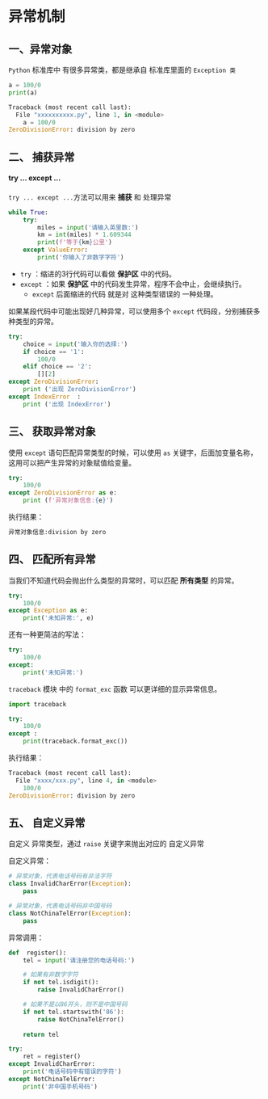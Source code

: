 # 异常机制

## 一、异常对象

`Python` 标准库中 有很多异常类，都是继承自 标准库里面的 `Exception 类` 

```python
a = 100/0
print(a)

Traceback (most recent call last):
  File "xxxxxxxxxx.py", line 1, in <module>
    a = 100/0
ZeroDivisionError: division by zero
```

## 二、 捕获异常

#### try ... except ...

`try ... except ...`方法可以用来 **捕获** 和 处理异常

```python
while True:
    try:
        miles = input('请输入英里数:')
        km = int(miles) * 1.609344
        print(f'等于{km}公里')
    except ValueError:
        print('你输入了非数字字符')
```

-   `try` ：缩进的3行代码可以看做 **保护区** 中的代码。
-   `except` ：如果 **保护区** 中的代码发生异常，程序不会中止，会继续执行。
    -   `except` 后面缩进的代码 就是对 这种类型错误的 一种处理。

如果某段代码中可能出现好几种异常，可以使用多个 `except` 代码段，分别捕获多种类型的异常。

```python
try:
    choice = input('输入你的选择:')
    if choice == '1':
        100/0
    elif choice == '2':
        [][2]
except ZeroDivisionError:
    print ('出现 ZeroDivisionError')
except IndexError  :
    print ('出现 IndexError')
```

## 三、 获取异常对象

使用 `except` 语句匹配异常类型的时候，可以使用 `as` 关键字，后面加变量名称，这用可以把产生异常的对象赋值给变量。

```python
try:
    100/0
except ZeroDivisionError as e:
    print (f'异常对象信息:{e}')
```

执行结果：

```python
异常对象信息:division by zero
```

## 四、 匹配所有异常

当我们不知道代码会抛出什么类型的异常时，可以匹配 **所有类型** 的异常。

```python
try:
    100/0
except Exception as e:
    print('未知异常:', e)
```

还有一种更简洁的写法：

```python
try:
    100/0
except:
    print('未知异常:')	
```

`traceback` 模块 中的 `format_exc` 函数 可以更详细的显示异常信息。

```python
import traceback

try:
    100/0
except :
    print(traceback.format_exc())
```

执行结果：

```python
Traceback (most recent call last):
  File "xxxx/xxx.py", line 4, in <module>
    100/0
ZeroDivisionError: division by zero
```

## 五、 自定义异常

自定义 异常类型，通过 `raise` 关键字来抛出对应的 自定义异常

自定义异常：

```python
# 异常对象，代表电话号码有非法字符
class InvalidCharError(Exception):
    pass

# 异常对象，代表电话号码非中国号码
class NotChinaTelError(Exception):
    pass
```

异常调用：

```python
def  register():
    tel = input('请注册您的电话号码:')

    # 如果有非数字字符
    if not tel.isdigit(): 
        raise InvalidCharError()

    # 如果不是以86开头，则不是中国号码
    if not tel.startswith('86'): 
        raise NotChinaTelError()
    
    return tel

try:
    ret = register()
except InvalidCharError:
    print('电话号码中有错误的字符')
except NotChinaTelError:
    print('非中国手机号码')
```

